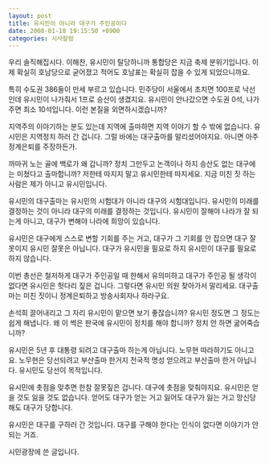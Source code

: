 ```yaml
---
layout: post
title: 유시민이 아니라 대구가 주인공이다
date: 2008-01-18 19:15:50 +0900
categories: 시사칼럼
---
```

우리 솔직해집시다. 이해찬, 유시민이 탈당하니까 통합당은 지금 축제 분위기입니다. 이제 확실히 호남당으로 굳어졌고 적어도 호남표는 확실히 잡을 수 있게 되었으니까요. 
  

  
특히 수도권 386들이 만세 부르고 있습니다. 민주당이 서울에서 초치면 100프로 낙선인데 유시민이 나가줘서 1프로 승산이 생겼지요. 유시민이 안나갔으면 수도권 0석, 나가주면 최소 10석입니다. 이런 본질을 외면하시겠습니까?
  

  
지역주의 이야기하는 분도 있는데 지역에 출마하면 지역 이야기 할 수 밖에 없습니다. 유시민은 지역정치 하러 간 겁니다. 그럴 바에는 대구출마를 말리셨어야지요. 아니면 아주 정계은퇴를 주장하든가. 
  

  
까마귀 노는 골에 백로가 왜 갑니까? 정치 그만두고 논객이나 하지 승산도 없는 대구에는 미쳤다고 출마합니까? 저한테 따지지 말고 유시민한테 따지세요. 지금 미친 짓 하는 사람은 제가 아니고 유시민입니다. 
  

  
유시민의 대구출마는 유시민의 시험대가 아니라 대구의 시험대입니다. 유시민의 미래를 결정하는 것이 아니라 대구의 미래를 결정하는 것입니다. 유시민이 잘해야 나라가 잘 되는게 아니고, 대구가 변해야 나라에 희망이 있습니다. 
  

  
유시민은 대구에게 스스로 변할 기회를 주는 거고, 대구가 그 기회를 안 잡으면 대구 잘못이지 유시민 잘못은 아닙니다. 대구가 유시민을 필요로 하지 유시민이 대구를 필요로 하지 않습니다. 
  

  
이번 총선은 철저하게 대구가 주인공일 때 한해서 유의미하고 대구가 주인공 될 생각이 없다면 유시민은 헛다리 짚은 겁니다. 그렇다면 유시민 의원 찾아가서 말리세요. 대구출마는 미친 짓이니 정계은퇴하고 방송사회자나 하라구요. 
  

  
손석희 끌어내리고 그 자리 유시민이 맡으면 보기 좋잖습니까? 유시민 정도면 그 정도는 쉽게 해냅니다. 왜 이 썩은 판국에 유시민이 정치를 해야 합니까? 정치 안 하면 굶어죽습니까?
  

  
유시민은 5년 후 대통령 되려고 대구출마 하는게 아닙니다. 노무현 따라하기도 아니고요. 노무현은 당선되려고 부산출마 한거지 전국적 명성 얻으려고 부산출마 한거 아닙니다. 유시민도 당선이 목적입니다. 
  

  
유시민에 촛점을 맞추면 한참 잘못짚은 겁니다. 대구에 촛점을 맞춰야지요. 유시민은 얻을 것도 잃을 것도 없습니다. 얻어도 대구가 얻는 거고 잃어도 대구가 잃는 거고 망신당해도 대구가 당합니다. 
  

  
유시민은 대구를 구하러 간 것입니다. 대구를 구해야 한다는 인식이 없다면 이야기가 안 되는 거죠.
  

  
시민광장에 쓴 글입니다.